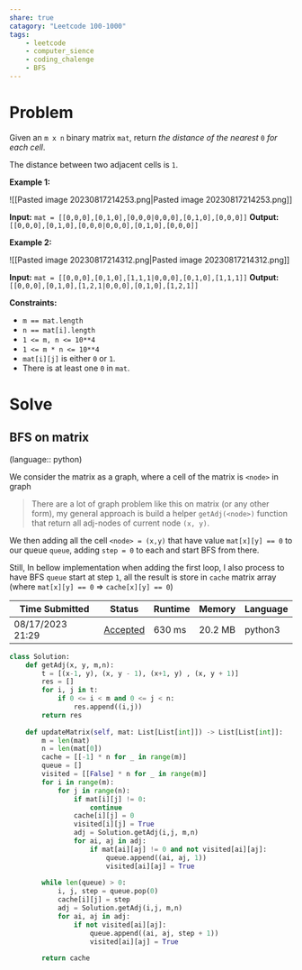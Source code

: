 ```yaml
---
share: true
catagory: "Leetcode 100-1000"
tags:
    - leetcode
    - computer_sience
    - coding_chalenge
    - BFS
---
```


# Problem

Given an `m x n` binary matrix `mat`, return _the distance of the nearest_ `0` _for each cell_.

The distance between two adjacent cells is `1`.

**Example 1:**

![[Pasted image 20230817214253.png|Pasted image 20230817214253.png]]

**Input:** `mat = [[0,0,0],[0,1,0],[0,0,0|0,0,0],[0,1,0],[0,0,0]]`
**Output:** `[[0,0,0],[0,1,0],[0,0,0|0,0,0],[0,1,0],[0,0,0]]`

**Example 2:**

![[Pasted image 20230817214312.png|Pasted image 20230817214312.png]]

**Input:** `mat = [[0,0,0],[0,1,0],[1,1,1|0,0,0],[0,1,0],[1,1,1]]`
**Output:** `[[0,0,0],[0,1,0],[1,2,1|0,0,0],[0,1,0],[1,2,1]]`

**Constraints:**

- `m == mat.length`
- `n == mat[i].length`
- `1 <= m, n <= 10**4`
- `1 <= m * n <= 10**4`
- `mat[i][j]` is either `0` or `1`.
- There is at least one `0` in `mat`.

# Solve
## BFS on matrix
(language:: python)

We consider the matrix as a graph, where a cell of the matrix is `<node>` in graph

> There are a lot of graph problem like this on matrix (or any other form), my general approach is build a helper `getAdj(<node>)` function that return all adj-nodes of current node `(x, y)`.

We then adding all the cell `<node> = (x,y)` that have value `mat[x][y] == 0` to our queue `queue`, adding `step = 0` to each and start BFS from there.

Still, In bellow implementation when adding the first loop, I also process to have BFS `queue` start at step `1`, all the result is store in `cache` matrix array (where `mat[x][y] == 0` => `cache[x][y] == 0`)

|Time Submitted|Status|Runtime|Memory|Language|
|---|---|---|---|---|
|08/17/2023 21:29|[Accepted](https://leetcode.com/submissions/detail/1024015254/)|630 ms|20.2 MB|python3|

```python
class Solution:
    def getAdj(x, y, m,n):
        t = [(x-1, y), (x, y - 1), (x+1, y) , (x, y + 1)]
        res = []
        for i, j in t:
            if 0 <= i < m and 0 <= j < n:
                res.append((i,j))
        return res
    
    def updateMatrix(self, mat: List[List[int]]) -> List[List[int]]:
        m = len(mat)
        n = len(mat[0])
        cache = [[-1] * n for _ in range(m)]
        queue = []
        visited = [[False] * n for _ in range(m)]
        for i in range(m):
            for j in range(n):
                if mat[i][j] != 0:
                    continue
                cache[i][j] = 0
                visited[i][j] = True
                adj = Solution.getAdj(i,j, m,n)
                for ai, aj in adj:
                    if mat[ai][aj] != 0 and not visited[ai][aj]:
                        queue.append((ai, aj, 1))
                        visited[ai][aj] = True
        
        while len(queue) > 0:
            i, j, step = queue.pop(0)
            cache[i][j] = step
            adj = Solution.getAdj(i,j, m,n)
            for ai, aj in adj:
                if not visited[ai][aj]:
                    queue.append((ai, aj, step + 1))
                    visited[ai][aj] = True
            
        return cache
```
